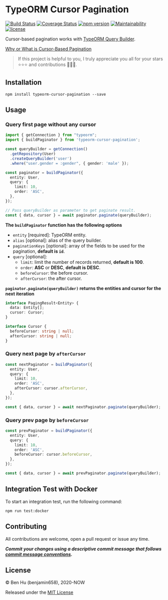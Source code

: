 # TypeORM Cursor Pagination

[![Build Status](https://travis-ci.com/benjamin658/typeorm-cursor-pagination.svg?branch=master)](https://travis-ci.com/benjamin658/typeorm-cursor-pagination)
[![Coverage Status](https://coveralls.io/repos/github/benjamin658/typeorm-cursor-pagination/badge.svg?branch=master&service=github)](https://coveralls.io/github/benjamin658/typeorm-cursor-pagination?branch=master&service=github)
[![npm version](https://badge.fury.io/js/typeorm-cursor-pagination.svg)](https://badge.fury.io/js/typeorm-cursor-pagination)
[![Maintainability](https://api.codeclimate.com/v1/badges/9ad73ee4890101f8ac38/maintainability)](https://codeclimate.com/github/benjamin658/typeorm-cursor-pagination/maintainability)
[![license](https://img.shields.io/github/license/benjamin658/typeorm-cursor-pagination)](https://github.com/benjamin658/typeorm-cursor-pagination/blob/master/License)

Cursor-based pagination works with [TypeORM Query Builder](https://typeorm.io/#/select-query-builder).

[Why or What is Cursor-Based Pagination](https://jsonapi.org/profiles/ethanresnick/cursor-pagination/)

> If this project is helpful to you, I truly appreciate you all for your stars ⭐⭐⭐ and contributions 💪💪💪.

## Installation

`npm install typeorm-cursor-pagination --save`

## Usage

### Query first page without any cursor

```typescript
import { getConnection } from "typeorm";
import { buildPaginator } from 'typeorm-cursor-pagination';

const queryBuilder = getConnection()
  .getRepository(User)
  .createQueryBuilder('user')
  .where("user.gender = :gender", { gender: 'male' });

const paginator = buildPaginator({
  entity: User,
  query: {
    limit: 10,
    order: 'ASC',
  },
});

// Pass queryBuilder as parameter to get paginate result.
const { data, cursor } = await paginator.paginate(queryBuilder);
```

**The `buildPaginator` function has the following options**

* `entity` [required]: TypeORM entity.
* `alias` [optional]: alias of the query builder.
* `paginationKeys` [optional]: array of the fields to be used for the pagination, **default is `id`**.
* `query` [optional]:
  * `limit`: limit the number of records returned, **default is 100**.
  * `order`: **ASC** or **DESC**, **default is DESC**.
  * `beforeCursor`: the before cursor.
  * `afterCursor`: the after cursor.

**`paginator.paginate(queryBuilder)` returns the entities and cursor for the next iteration**

```typescript
interface PagingResult<Entity> {
  data: Entity[];
  cursor: Cursor;
}

interface Cursor {
  beforeCursor: string | null;
  afterCursor: string | null;
}
```

### Query next page by `afterCursor`

```typescript
const nextPaginator = buildPaginator({
  entity: User,
  query: {
    limit: 10,
    order: 'ASC',
    afterCursor: cursor.afterCursor,
  },
});

const { data, cursor } = await nextPaginator.paginate(queryBuilder);
```

### Query prev page by `beforeCursor`

```typescript
const prevPaginator = buildPaginator({
  entity: User,
  query: {
    limit: 10,
    order: 'ASC',
    beforeCursor: cursor.beforeCursor,
  },
});

const { data, cursor } = await prevPaginator.paginate(queryBuilder);
```

## Integration Test with Docker

To start an integration test, run the following command:  

`npm run test:docker`

## Contributing

All contributions are welcome, open a pull request or issue any time.

***Commit your changes using a descriptive commit message that follows [commit message conventions](https://gist.github.com/stephenparish/9941e89d80e2bc58a153).***

## License

© Ben Hu (benjamin658), 2020-NOW

Released under the [MIT License](https://github.com/benjamin658/typeorm-cursor-pagination/blob/master/License)
